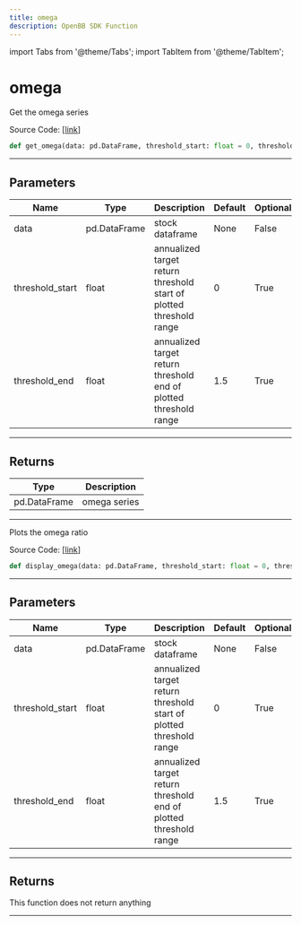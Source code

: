 ```yaml
---
title: omega
description: OpenBB SDK Function
---
```


import Tabs from '@theme/Tabs';
import TabItem from '@theme/TabItem';

# omega

<Tabs>
<TabItem value="model" label="Model" default>

Get the omega series

Source Code: [[link](https://github.com/OpenBB-finance/OpenBBTerminal/tree/main/openbb_terminal/common/quantitative_analysis/qa_model.py#L639)]

```python
def get_omega(data: pd.DataFrame, threshold_start: float = 0, threshold_end: float = 1.5) -> pd.DataFrame
```

---

## Parameters

| Name | Type | Description | Default | Optional |
| ---- | ---- | ----------- | ------- | -------- |
| data | pd.DataFrame | stock dataframe | None | False |
| threshold_start | float | annualized target return threshold start of plotted threshold range | 0 | True |
| threshold_end | float | annualized target return threshold end of plotted threshold range | 1.5 | True |


---

## Returns

| Type | Description |
| ---- | ----------- |
| pd.DataFrame | omega series |
---



</TabItem>
<TabItem value="view" label="View">

Plots the omega ratio

Source Code: [[link](https://github.com/OpenBB-finance/OpenBBTerminal/tree/main/openbb_terminal/common/quantitative_analysis/qa_view.py#L1172)]

```python
def display_omega(data: pd.DataFrame, threshold_start: float = 0, threshold_end: float = 1.5) -> None
```

---

## Parameters

| Name | Type | Description | Default | Optional |
| ---- | ---- | ----------- | ------- | -------- |
| data | pd.DataFrame | stock dataframe | None | False |
| threshold_start | float | annualized target return threshold start of plotted threshold range | 0 | True |
| threshold_end | float | annualized target return threshold end of plotted threshold range | 1.5 | True |


---

## Returns

This function does not return anything

---



</TabItem>
</Tabs>